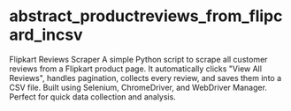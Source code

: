 # abstract_productreviews_from_flipcard_incsv
Flipkart Reviews Scraper A simple Python script to scrape all customer reviews from a Flipkart product page. It automatically clicks "View All Reviews", handles pagination, collects every review, and saves them into a CSV file. Built using Selenium, ChromeDriver, and WebDriver Manager. Perfect for quick data collection and analysis.
